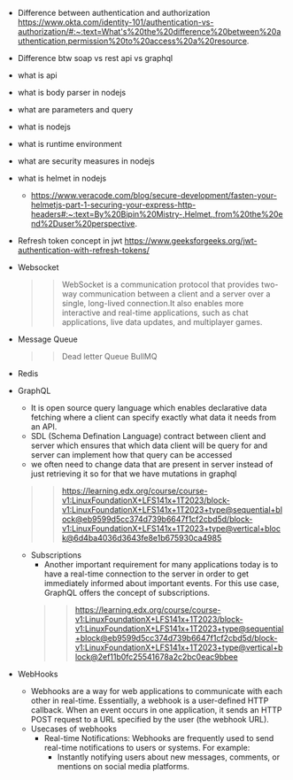 - Difference between authentication and authorization
  https://www.okta.com/identity-101/authentication-vs-authorization/#:~:text=What's%20the%20difference%20between%20authentication,permission%20to%20access%20a%20resource.
- Difference btw soap vs rest api vs graphql
- what is api
- what is body parser in nodejs
- what are parameters and query
- what is nodejs
- what is runtime environment
- what are security measures in nodejs
- what is helmet in nodejs
  - https://www.veracode.com/blog/secure-development/fasten-your-helmetjs-part-1-securing-your-express-http-headers#:~:text=By%20Bipin%20Mistry-,Helmet.,from%20the%20end%2Duser%20perspective.
- Refresh token concept in jwt
    https://www.geeksforgeeks.org/jwt-authentication-with-refresh-tokens/
- Websocket
  > > WebSocket is a communication protocol that provides two-way communication between a client and a server over a single, long-lived connection.It also enables more interactive and real-time applications, such as chat applications, live data updates, and multiplayer games.
- Message Queue
  >> Dead letter Queue
  >> BullMQ

- Redis
- GraphQL
  - It is open source query language which enables declarative data fetching where a client can specify exactly what data it needs from an API.
  - SDL (Schema Defination Language) contract between client and server which ensures that which data client will be query for and server can implement how that query can be accessed
  - we often need to change data that are present in server instead of just retrieving it so for that we have mutations in graphql
  >> https://learning.edx.org/course/course-v1:LinuxFoundationX+LFS141x+1T2023/block-v1:LinuxFoundationX+LFS141x+1T2023+type@sequential+block@eb9599d5cc374d739b6647f1cf2cbd5d/block-v1:LinuxFoundationX+LFS141x+1T2023+type@vertical+block@6d4ba4036d3643fe8e1b675930ca4985
  - Subscriptions 
    - Another important requirement for many applications today is to have a real-time connection to the server in order to get immediately informed about important events. For this use case, GraphQL offers the concept of subscriptions.
    >> https://learning.edx.org/course/course-v1:LinuxFoundationX+LFS141x+1T2023/block-v1:LinuxFoundationX+LFS141x+1T2023+type@sequential+block@eb9599d5cc374d739b6647f1cf2cbd5d/block-v1:LinuxFoundationX+LFS141x+1T2023+type@vertical+block@2ef11b0fc25541678a2c2bc0eac9bbee

- WebHooks
  - Webhooks are a way for web applications to communicate with each other in real-time. Essentially, a webhook is a user-defined HTTP callback. When an event occurs in one application, it sends an HTTP POST request to a URL specified by the user (the webhook URL).
  - Usecases of webhooks
    + Real-time Notifications: Webhooks are frequently used to send real-time notifications to users or systems. For example:
      + Instantly notifying users about new messages, comments, or mentions on social media platforms.
    